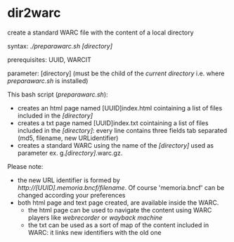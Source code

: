 # dir2warc
create a standard WARC file with the content of a local directory

syntax: _./preparawarc.sh [directory]_

prerequisites: UUID, WARCIT

parameter: [directory] (must be the child of the _current directory_ i.e. where _preparawarc.sh_ is installed)

This bash script (_preparawarc.sh_):
* creates an html page named [UUID]index.html cointaining a list of files included in the _[directory]_
* creates a txt page named [UUID]index.txt cointaining a list of files included in the _[directory]_: every line contains three fields tab separated (md5, filename,  new URLidentifier)
* creates a standard WARC using the name of the _[directory]_ used as parameter ex. g._[directory]_.warc.gz.
  
Please note:
* the new URL identifier is formed by _http://[UUID].memoria.bncf/filename_. Of course 'memoria.bncf' can be changed according your preferences
* both html page and text page created, are available inside the WARC. 
  * the html page can be used to navigate the content using WARC players like _webrecorder_ or _wayback machine_
  * the txt can be used as a sort of map of the content included in WARC: it links new identifiers with the old one


